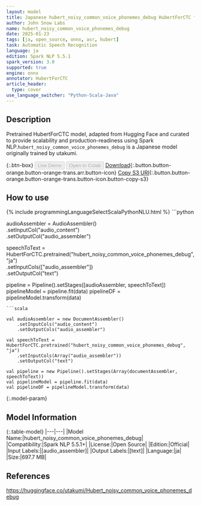 ```yaml
---
layout: model
title: Japanese hubert_noisy_common_voice_phonemes_debug HubertForCTC from utakumi
author: John Snow Labs
name: hubert_noisy_common_voice_phonemes_debug
date: 2025-01-23
tags: [ja, open_source, onnx, asr, hubert]
task: Automatic Speech Recognition
language: ja
edition: Spark NLP 5.5.1
spark_version: 3.0
supported: true
engine: onnx
annotator: HubertForCTC
article_header:
  type: cover
use_language_switcher: "Python-Scala-Java"
---
```


## Description

Pretrained HubertForCTC model, adapted from Hugging Face and curated to provide scalability and production-readiness using Spark NLP.`hubert_noisy_common_voice_phonemes_debug` is a Japanese model originally trained by utakumi.

{:.btn-box}
<button class="button button-orange" disabled>Live Demo</button>
<button class="button button-orange" disabled>Open in Colab</button>
[Download](https://s3.amazonaws.com/auxdata.johnsnowlabs.com/public/models/hubert_noisy_common_voice_phonemes_debug_ja_5.5.1_3.0_1737625933339.zip){:.button.button-orange.button-orange-trans.arr.button-icon}
[Copy S3 URI](s3://auxdata.johnsnowlabs.com/public/models/hubert_noisy_common_voice_phonemes_debug_ja_5.5.1_3.0_1737625933339.zip){:.button.button-orange.button-orange-trans.button-icon.button-copy-s3}

## How to use



<div class="tabs-box" markdown="1">
{% include programmingLanguageSelectScalaPythonNLU.html %}
```python
     
audioAssembler = AudioAssembler() \
	.setInputCol("audio_content") \
	.setOutputCol("audio_assembler")

speechToText  = HubertForCTC.pretrained("hubert_noisy_common_voice_phonemes_debug","ja") \
     .setInputCols(["audio_assembler"]) \
     .setOutputCol("text")

pipeline = Pipeline().setStages([audioAssembler, speechToText])
pipelineModel = pipeline.fit(data)
pipelineDF = pipelineModel.transform(data)

```
```scala

val audioAssembler = new DocumentAssembler()
    .setInputCols("audio_content")
    .setOutputCols("audio_assembler")

val speechToText = HubertForCTC.pretrained("hubert_noisy_common_voice_phonemes_debug", "ja")
    .setInputCols(Array("audio_assembler")) 
    .setOutputCol("text") 
    
val pipeline = new Pipeline().setStages(Array(documentAssembler, speechToText))
val pipelineModel = pipeline.fit(data)
val pipelineDF = pipelineModel.transform(data)

```
</div>

{:.model-param}
## Model Information

{:.table-model}
|---|---|
|Model Name:|hubert_noisy_common_voice_phonemes_debug|
|Compatibility:|Spark NLP 5.5.1+|
|License:|Open Source|
|Edition:|Official|
|Input Labels:|[audio_assembler]|
|Output Labels:|[text]|
|Language:|ja|
|Size:|697.7 MB|

## References

https://huggingface.co/utakumi/Hubert_noisy_common_voice_phonemes_debug